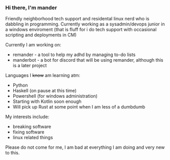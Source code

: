 ### Hi there, I'm mander

Friendly neighborhood tech support and residental linux nerd who is dabbling in programming.
Currently working as a sysadmin/devops junior in a windows enviroment 
(that is fluff for i do tech support with occasional scripting and deployments in CM)

Currently I am working on:
- remander - a tool to help my adhd by managing to-do lists
- manderbot - a bot for discord that will be using remander, although this is a later project

Languages I ~~know~~ am learning atm:
- Python
- Haskell (on pause at this time)
- Powershell (for windows administration)
- Starting with Kotlin soon enough
- Will pick up Rust at some point when I am less of a dumbdumb

My interests include:
- breaking software
- fixing software
- linux related things

Please do not come for me, I am bad at everything I am doing and very new to this. 
